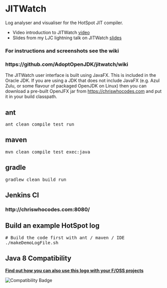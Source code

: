 JITWatch
========

Log analyser and visualiser for the HotSpot JIT compiler.

* Video introduction to JITWatch [video](https://skillsmatter.com/skillscasts/5243-chris-newland-hotspot-profiling-with-jit-watch)
* Slides from my LJC lightning talk on JITWatch  [slides](http://www.chrisnewland.com/images/jitwatch/HotSpot_Profiling_Using_JITWatch.pdf)

<h3>For instructions and screenshots see the wiki</h3>
<h3>https://github.com/AdoptOpenJDK/jitwatch/wiki</h3>

The JITWatch user interface is built using JavaFX. This is included in the Oracle JDK. If you are using a JDK that does not include JavaFX (e.g. Azul Zulu, or some flavour of packaged OpenJDK on Linux) then you can download a pre-built OpenJFX jar from https://chriswhocodes.com and put it in your build classpath.

<h2>ant</h2>
<pre>ant clean compile test run</pre>

<h2>maven</h2>
<pre>mvn clean compile test exec:java</pre>

<h2>gradle</h2>
<pre>gradlew clean build run</pre>

<h2>Jenkins CI</h2>
<h3>http://chriswhocodes.com:8080/</h3>

<h2>Build an example HotSpot log</h2>
<pre># Build the code first with ant / maven / IDE
./makeDemoLogFile.sh</pre>

Java 8 Compatibility
--------------------
<b>[Find out how you can also use this logo with your F/OSS projects](https://java.net/projects/adoptopenjdk/pages/TestingJava8)</b>

![Compatibility Badge](https://java.net/downloads/adoptopenjdk/compat.svg)
